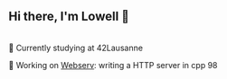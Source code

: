 ## Hi there, I'm Lowell 👋
<br />
🌱  Currently studying at 42Lausanne <br>

🧠  Working on [Webserv](https://github.com/Elwoll/webserv_parsing/blob/main/webserv.subject.pdf): writing a HTTP server in cpp 98

